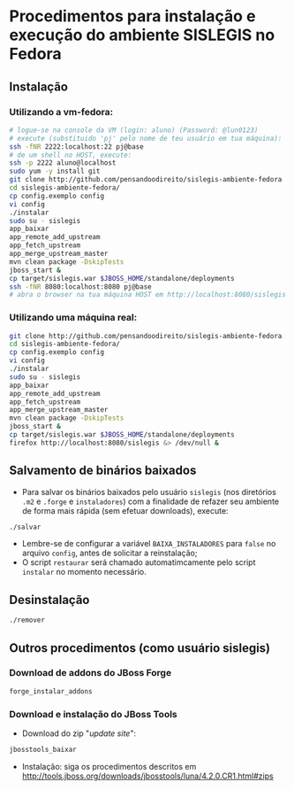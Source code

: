 # Procedimentos para instalação e execução do ambiente SISLEGIS no Fedora

## Instalação

### Utilizando a vm-fedora:

```bash
# logue-se na console da VM (login: aluno) (Password: @lun0123)
# execute (substituido 'pj' pelo nome de teu usuário em tua máquina):
ssh -fNR 2222:localhost:22 pj@base
# de um shell no HOST, execute:
ssh -p 2222 aluno@localhost
sudo yum -y install git
git clone http://github.com/pensandoodireito/sislegis-ambiente-fedora
cd sislegis-ambiente-fedora/
cp config.exemplo config
vi config
./instalar
sudo su - sislegis
app_baixar
app_remote_add_upstream
app_fetch_upstream
app_merge_upstream_master
mvn clean package -DskipTests
jboss_start &
cp target/sislegis.war $JBOSS_HOME/standalone/deployments
ssh -fNR 8080:localhost:8080 pj@base
# abra o browser na tua máquina HOST em http://localhost:8080/sislegis
```

### Utilizando uma máquina real:

```bash
git clone http://github.com/pensandoodireito/sislegis-ambiente-fedora
cd sislegis-ambiente-fedora/
cp config.exemplo config
vi config
./instalar
sudo su - sislegis
app_baixar
app_remote_add_upstream
app_fetch_upstream
app_merge_upstream_master
mvn clean package -DskipTests
jboss_start &
cp target/sislegis.war $JBOSS_HOME/standalone/deployments
firefox http://localhost:8080/sislegis &> /dev/null &
```

## Salvamento de binários baixados

* Para salvar os binários baixados pelo usuário `sislegis` (nos diretórios `.m2` e `.forge` e `instaladores`) com a finalidade de refazer seu ambiente de forma mais rápida (sem efetuar downloads), execute:
```bash
./salvar
```
* Lembre-se de configurar a variável `BAIXA_INSTALADORES` para `false` no arquivo `config`, antes de solicitar a reinstalação;
* O script `restaurar` será chamado automatimcamente pelo script `instalar` no momento necessário.

## Desinstalação

```bash
./remover
```

## Outros procedimentos (como usuário sislegis)

### Download de addons do JBoss Forge

```bash
forge_instalar_addons
```

### Download e instalação do JBoss Tools

* Download do zip "_update site_":
```bash
jbosstools_baixar
```
* Instalação: siga os procedimentos descritos em http://tools.jboss.org/downloads/jbosstools/luna/4.2.0.CR1.html#zips
